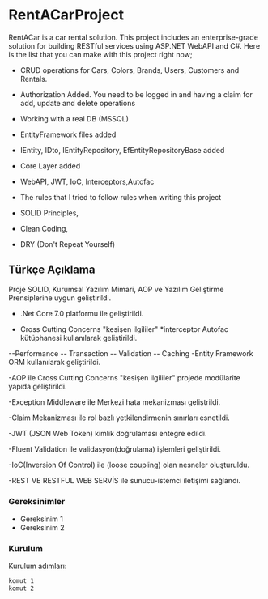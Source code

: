 # RentACarProject

RentACar is a car rental solution. This project includes an enterprise-grade solution for building RESTful services using ASP.NET WebAPI and C#. Here is the list that you can make with this project right now;

- CRUD operations for Cars, Colors, Brands, Users, Customers and Rentals.
- Authorization Added. You need to be logged in and having a claim for add, update and delete operations
- Working with a real DB (MSSQL)
- EntityFramework files added
- IEntity, IDto, IEntityRepository, EfEntityRepositoryBase added
- Core Layer added
- WebAPI, JWT, IoC, Interceptors,Autofac
- The rules that I tried to follow rules when writing this project

- SOLID Principles,
- Clean Coding,
- DRY (Don't Repeat Yourself)
## Türkçe Açıklama

Proje SOLID, Kurumsal Yazılım Mimari, AOP ve Yazılım Geliştirme Prensiplerine uygun geliştirildi.
- .Net Core 7.0 platformu ile geliştirildi.

- Cross Cutting Concerns "kesişen ilgililer" *interceptor Autofac kütüphanesi kullanılarak geliştirildi.

--Performance
-- Transaction
-- Validation
-- Caching
-Entity Framework ORM kullanılarak geliştirildi.

-AOP ile Cross Cutting Concerns "kesişen ilgililer" projede modülarite yapıda geliştirildi.

-Exception Middleware ile Merkezi hata mekanizması geliştrildi.

-Claim Mekanizması ile rol bazlı yetkilendirmenin sınırları esnetildi.

-JWT (JSON Web Token) kimlik doğrulaması entegre edildi.

-Fluent Validation ile validasyon(doğrulama) işlemleri geliştirildi.

-IoC(Inversion Of Control) ile (loose coupling) olan nesneler oluşturuldu.

-REST VE RESTFUL WEB SERVİS ile sunucu-istemci iletişimi sağlandı.

### Gereksinimler

- Gereksinim 1
- Gereksinim 2

### Kurulum

Kurulum adımları:

```bash
komut 1
komut 2
